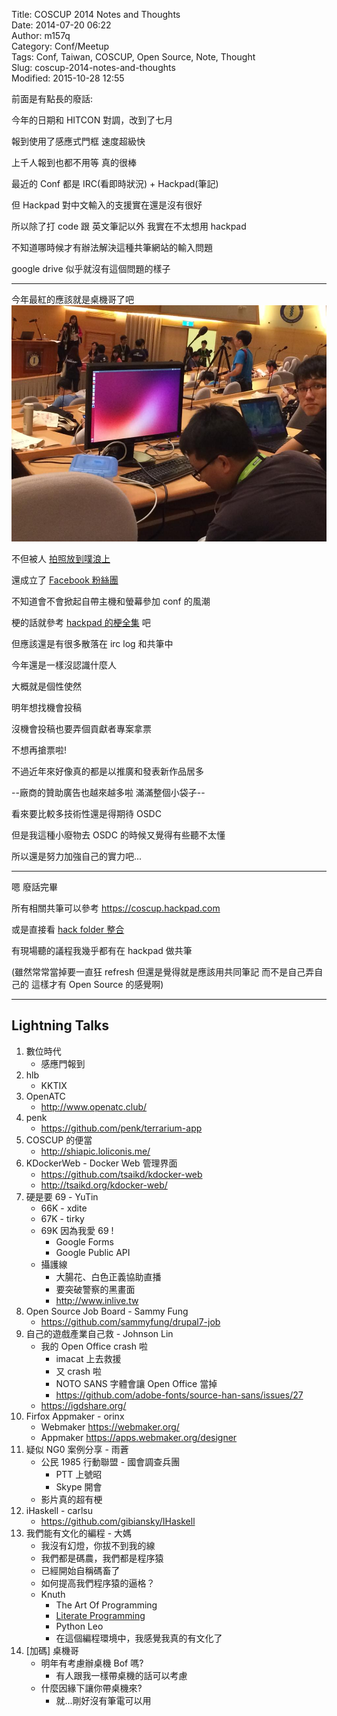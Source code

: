 Title: COSCUP 2014 Notes and Thoughts  
Date: 2014-07-20 06:22  
Author: m157q  
Category: Conf/Meetup  
Tags: Conf, Taiwan, COSCUP, Open Source, Note, Thought  
Slug: coscup-2014-notes-and-thoughts  
Modified: 2015-10-28 12:55  
  
  
前面是有點長的廢話:  
  
今年的日期和 HITCON 對調，改到了七月  
  
報到使用了感應式門框 速度超級快  
  
上千人報到也都不用等 真的很棒  
  
最近的 Conf 都是 IRC(看即時狀況) + Hackpad(筆記)  
  
但 Hackpad 對中文輸入的支援實在還是沒有很好  
  
所以除了打 code 跟 英文筆記以外 我實在不太想用 hackpad  
  
不知道哪時候才有辦法解決這種共筆網站的輸入問題  
  
google drive 似乎就沒有這個問題的樣子  
  
---  
  
今年最紅的應該就是桌機哥了吧  
![桌機哥](/files/coscup-2014-notes-and-thoughts/desktop-bro.jpg)  
  
不但被人 [拍照放到噗浪上](http://www.plurk.com/p/k81ob1)  
  
還成立了 [Facebook 粉絲團](https://www.facebook.com/pages/%E6%A1%8C%E6%A9%9F%E5%93%A5/742954022410671)  
  
不知道會不會掀起自帶主機和螢幕參加 conf 的風潮  
  
  
梗的話就參考 [hackpad 的梗全集](https://coscup.hackpad.com/COSCUP2014--9DNfsNGRcZX) 吧  
  
但應該還是有很多散落在 irc log 和共筆中  
  
  
今年還是一樣沒認識什麼人  
  
大概就是個性使然  
  
明年想找機會投稿  
  
沒機會投稿也要弄個貢獻者專案拿票  
  
不想再搶票啦!  
  
  
不過近年來好像真的都是以推廣和發表新作品居多  
  
--廠商的贊助廣告也越來越多啦 滿滿整個小袋子--  
  
看來要比較多技術性還是得期待 OSDC  
  
但是我這種小廢物去 OSDC 的時候又覺得有些聽不太懂  
  
所以還是努力加強自己的實力吧...  
  
---  
  
嗯 廢話完畢  
  
所有相關共筆可以參考 <https://coscup.hackpad.com>  
  
或是直接看 [hack folder 整合](http://hackfoldr.org/coscup2014)  
  
有現場聽的議程我幾乎都有在 hackpad 做共筆  
  
(雖然常常當掉要一直狂 refresh 但還是覺得就是應該用共同筆記 而不是自己弄自己的 這樣才有 Open Source 的感覺啊)  
  
---  
  
## Lightning Talks  
  
1. 數位時代  
    + 感應門報到  
2. hlb  
    + KKTIX  
3. OpenATC  
    + http://www.openatc.club/  
4. penk  
    + https://github.com/penk/terrarium-app  
5. COSCUP 的便當  
    + http://shiapic.loliconis.me/  
6. KDockerWeb - Docker Web 管理界面  
    + https://github.com/tsaikd/kdocker-web  
    + http://tsaikd.org/kdocker-web/  
7. 硬是要 69 - YuTin  
    + 66K - xdite  
    + 67K - tirky  
    + 69K 因為我愛 69 !  
        + Google Forms  
        + Google Public API  
    + 攝護線  
        + 大腸花、白色正義協助直播  
        + 要突破警察的黑畫面  
        + <http://www.inlive.tw>  
8. Open Source Job Board - Sammy Fung  
    + <https://github.com/sammyfung/drupal7-job>  
9. 自己的遊戲產業自己救 - Johnson Lin  
    + 我的 Open Office crash 啦  
        + imacat 上去救援  
        + 又 crash 啦  
        + NOTO SANS 字體會讓 Open Office 當掉  
        + https://github.com/adobe-fonts/source-han-sans/issues/27  
    + https://igdshare.org/  
10. Firfox Appmaker - orinx  
    + Webmaker <https://webmaker.org/>  
    + Appmaker <https://apps.webmaker.org/designer>  
11. 疑似 NG0 案例分享 - 雨蒼  
    + 公民 1985 行動聯盟 - 國會調查兵團  
        + PTT 上號昭  
        + Skype 開會  
    + 影片真的超有梗  
12. iHaskell - carlsu  
    + https://github.com/gibiansky/IHaskell  
13. 我們能有文化的編程 - 大媽  
    + 我沒有幻燈，你拔不到我的線  
    + 我們都是碼農，我們都是程序猿  
    + 已經開始自稱碼畜了  
    + 如何提高我們程序猿的逼格？  
    + Knuth  
        + The Art Of Programming  
        + [Literate Programming](http://en.wikipedia.org/wiki/Literate_programming)  
        + Python Leo  
        + 在這個編程環境中，我感覺我真的有文化了  
14. [加碼] 桌機哥  
    + 明年有考慮辦桌機 Bof 嗎?  
       + 有人跟我一樣帶桌機的話可以考慮  
    + 什麼因緣下讓你帶桌機來?  
       + 就...剛好沒有筆電可以用  
